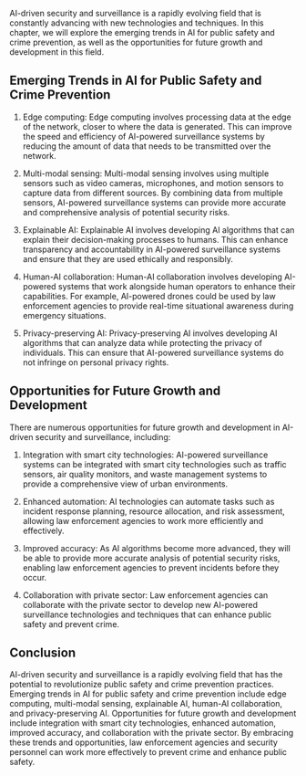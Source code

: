 
AI-driven security and surveillance is a rapidly evolving field that is constantly advancing with new technologies and techniques. In this chapter, we will explore the emerging trends in AI for public safety and crime prevention, as well as the opportunities for future growth and development in this field.

Emerging Trends in AI for Public Safety and Crime Prevention
------------------------------------------------------------

1. Edge computing: Edge computing involves processing data at the edge of the network, closer to where the data is generated. This can improve the speed and efficiency of AI-powered surveillance systems by reducing the amount of data that needs to be transmitted over the network.

2. Multi-modal sensing: Multi-modal sensing involves using multiple sensors such as video cameras, microphones, and motion sensors to capture data from different sources. By combining data from multiple sensors, AI-powered surveillance systems can provide more accurate and comprehensive analysis of potential security risks.

3. Explainable AI: Explainable AI involves developing AI algorithms that can explain their decision-making processes to humans. This can enhance transparency and accountability in AI-powered surveillance systems and ensure that they are used ethically and responsibly.

4. Human-AI collaboration: Human-AI collaboration involves developing AI-powered systems that work alongside human operators to enhance their capabilities. For example, AI-powered drones could be used by law enforcement agencies to provide real-time situational awareness during emergency situations.

5. Privacy-preserving AI: Privacy-preserving AI involves developing AI algorithms that can analyze data while protecting the privacy of individuals. This can ensure that AI-powered surveillance systems do not infringe on personal privacy rights.

Opportunities for Future Growth and Development
-----------------------------------------------

There are numerous opportunities for future growth and development in AI-driven security and surveillance, including:

1. Integration with smart city technologies: AI-powered surveillance systems can be integrated with smart city technologies such as traffic sensors, air quality monitors, and waste management systems to provide a comprehensive view of urban environments.

2. Enhanced automation: AI technologies can automate tasks such as incident response planning, resource allocation, and risk assessment, allowing law enforcement agencies to work more efficiently and effectively.

3. Improved accuracy: As AI algorithms become more advanced, they will be able to provide more accurate analysis of potential security risks, enabling law enforcement agencies to prevent incidents before they occur.

4. Collaboration with private sector: Law enforcement agencies can collaborate with the private sector to develop new AI-powered surveillance technologies and techniques that can enhance public safety and prevent crime.

Conclusion
----------

AI-driven security and surveillance is a rapidly evolving field that has the potential to revolutionize public safety and crime prevention practices. Emerging trends in AI for public safety and crime prevention include edge computing, multi-modal sensing, explainable AI, human-AI collaboration, and privacy-preserving AI. Opportunities for future growth and development include integration with smart city technologies, enhanced automation, improved accuracy, and collaboration with the private sector. By embracing these trends and opportunities, law enforcement agencies and security personnel can work more effectively to prevent crime and enhance public safety.

